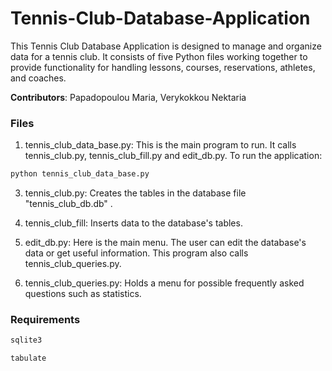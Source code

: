 # Tennis-Club-Database-Application

This Tennis Club Database Application is designed to manage and organize data for a tennis club. It consists of five Python files working together to provide functionality for handling lessons, courses, reservations, athletes, and coaches.

**Contributors**: Papadopoulou Maria, Verykokkou Nektaria


### Files
1. tennis_club_data_base.py: This is the main program to run. It calls tennis_club.py, tennis_club_fill.py and edit_db.py. 
To run the application:
```Bash
python tennis_club_data_base.py
```

3. tennis_club.py: Creates the tables in the database file "tennis_club_db.db" .

4. tennis_club_fill: Inserts data to the database's tables.

5. edit_db.py: Here is the main menu. The user can edit the database's data or get useful information. This program also calls tennis_club_queries.py.

6. tennis_club_queries.py: Holds a menu for possible frequently asked questions such as statistics.


### Requirements
```Bash
sqlite3
```
```Bash
tabulate
```

